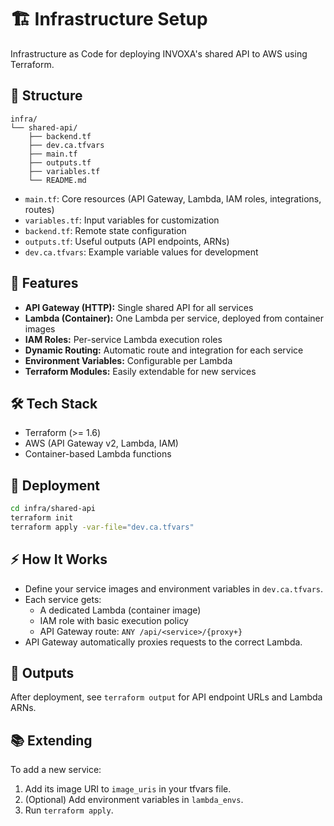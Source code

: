 # 🏗 Infrastructure Setup

Infrastructure as Code for deploying INVOXA's shared API to AWS using Terraform.

## 📁 Structure

```
infra/
└── shared-api/
    ├── backend.tf
    ├── dev.ca.tfvars
    ├── main.tf
    ├── outputs.tf
    ├── variables.tf
    └── README.md
```

- `main.tf`: Core resources (API Gateway, Lambda, IAM roles, integrations, routes)
- `variables.tf`: Input variables for customization
- `backend.tf`: Remote state configuration
- `outputs.tf`: Useful outputs (API endpoints, ARNs)
- `dev.ca.tfvars`: Example variable values for development

## 📌 Features

- **API Gateway (HTTP):** Single shared API for all services
- **Lambda (Container):** One Lambda per service, deployed from container images
- **IAM Roles:** Per-service Lambda execution roles
- **Dynamic Routing:** Automatic route and integration for each service
- **Environment Variables:** Configurable per Lambda
- **Terraform Modules:** Easily extendable for new services

## 🛠 Tech Stack

- Terraform (>= 1.6)
- AWS (API Gateway v2, Lambda, IAM)
- Container-based Lambda functions

## 🚀 Deployment

```bash
cd infra/shared-api
terraform init
terraform apply -var-file="dev.ca.tfvars"
```

## ⚡ How It Works

- Define your service images and environment variables in `dev.ca.tfvars`.
- Each service gets:
  - A dedicated Lambda (container image)
  - IAM role with basic execution policy
  - API Gateway route: `ANY /api/<service>/{proxy+}`
- API Gateway automatically proxies requests to the correct Lambda.

## 🔗 Outputs

After deployment, see `terraform output` for API endpoint URLs and Lambda ARNs.

## 📚 Extending

To add a new service:

1. Add its image URI to `image_uris` in your tfvars file.
2. (Optional) Add environment variables in `lambda_envs`.
3. Run `terraform apply`.
